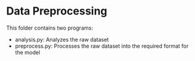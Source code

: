 # Data Preprocessing

This folder contains two programs:

* analysis.py: Analyzes the raw dataset
* preprocess.py: Processes the raw dataset into the required format for the model
